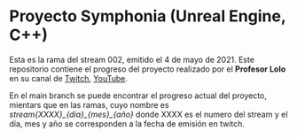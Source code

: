 # Proyecto Symphonia (Unreal Engine, C++)
Esta es la rama del stream 002, emitido el 4 de mayo de 2021. Este repositorio contiene el progreso del proyecto realizado por el **Profesor Lolo** en su canal de [Twitch](https://twitch.tv/prof_lolo), [YouTube](https://www.youtube.com/channel/UCFrkV0D1Ph908VbWI201BaQ).

En el main branch se puede encontrar el progreso actual del proyecto, mientars que en las ramas, cuyo nombre es
*stream{XXXX}\_{dia}\_{mes}\_{año}* donde XXXX es el numero del stream y el día, mes y año se corresponden a la fecha de emisión en twitch.
